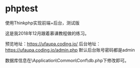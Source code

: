 # phptest
使用Thinkphp实现前端+后台，测试版

这是我2018年12月跟着慕课教程做的练习。

预览地址：https://ufaupa.coding.io/
后台地址：https://ufaupa.coding.io/admin.php
默认后台账号密码都是admin

数据库信息在\Application\Common\Conf\db.php下修改即可。
